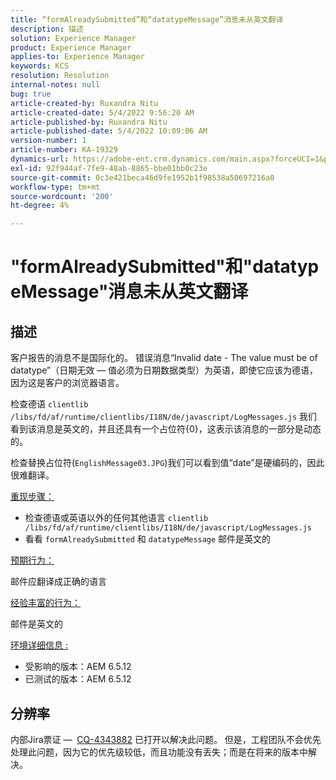 ```yaml
---
title: “formAlreadySubmitted”和“datatypeMessage”消息未从英文翻译
description: 描述
solution: Experience Manager
product: Experience Manager
applies-to: Experience Manager
keywords: KCS
resolution: Resolution
internal-notes: null
bug: true
article-created-by: Ruxandra Nitu
article-created-date: 5/4/2022 9:56:20 AM
article-published-by: Ruxandra Nitu
article-published-date: 5/4/2022 10:09:06 AM
version-number: 1
article-number: KA-19329
dynamics-url: https://adobe-ent.crm.dynamics.com/main.aspx?forceUCI=1&pagetype=entityrecord&etn=knowledgearticle&id=e7458870-90cb-ec11-a7b5-6045bd00db25
exl-id: 92f944af-7fe9-48ab-8865-bbe01bb0c23e
source-git-commit: 0c3e421beca46d9fe1952b1f98538a50697216a0
workflow-type: tm+mt
source-wordcount: '200'
ht-degree: 4%

---
```


# &quot;formAlreadySubmitted&quot;和&quot;datatypeMessage&quot;消息未从英文翻译

## 描述


客户报告的消息不是国际化的。 错误消息“Invalid date - The value must be of datatype”（日期无效 — 值必须为日期数据类型）为英语，即使它应该为德语，因为这是客户的浏览器语言。

检查德语 `clientlib /libs/fd/af/runtime/clientlibs/I18N/de/javascript/LogMessages.js` 我们看到该消息是英文的，并且还具有一个占位符{0}，这表示该消息的一部分是动态的。

检查替换占位符(`EnglishMessage03.JPG`)我们可以看到值“date”是硬编码的，因此很难翻译。

<u>重现步骤：</u>

- 检查德语或英语以外的任何其他语言 `clientlib /libs/fd/af/runtime/clientlibs/I18N/de/javascript/LogMessages.js`
- 看看 `formAlreadySubmitted` 和 `datatypeMessage` 邮件是英文的


<u>预期行为：</u>

邮件应翻译成正确的语言

<u>经验丰富的行为：</u>

邮件是英文的

<u>环境详细信息 :</u>

- 受影响的版本：AEM 6.5.12
- 已测试的版本：AEM 6.5.12



## 分辨率


内部Jira票证 —  [CQ-4343882](https://jira.corp.adobe.com/browse/CQ-4343882) 已打开以解决此问题。 但是，工程团队不会优先处理此问题，因为它的优先级较低，而且功能没有丢失；而是在将来的版本中解决。
